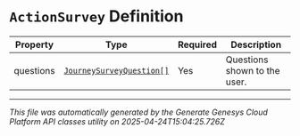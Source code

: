 # `ActionSurvey` Definition

| Property | Type | Required | Description |
|----------|------|----------|-------------|
| questions | [`JourneySurveyQuestion[]`](journeysurveyquestion-definition.md) | Yes | Questions shown to the user. |

---

*This file was automatically generated by the Generate Genesys Cloud Platform API classes utility on 2025-04-24T15:04:25.726Z*